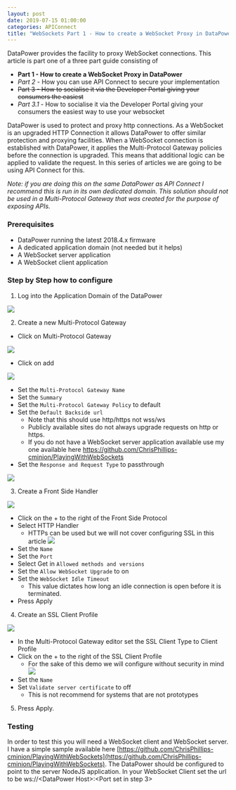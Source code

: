 ```yaml
---
layout: post
date: 2019-07-15 01:00:00
categories: APIConnect
title: "WebSockets Part 1 - How to create a WebSocket Proxy in DataPower"
---
```


DataPower provides the facility to proxy WebSocket connections. This article is part one of a three part guide consisting of

* **Part 1 - How to create a WebSocket Proxy in DataPower**
* *Part 2* - How you can use API Connect to secure your implementation
* ~~Part 3 - How to socialise it via the Developer Portal giving your consumers the easiest~~
* _Part 3.1_  - How to socialise it via the Developer Portal giving your consumers the easiest way to use your websocket

DataPower is used to protect and proxy http connections. As a WebSocket is an upgraded HTTP Connection it allows DataPower to offer similar protection and proxying facilities. When a WebSocket connection is established with DataPower, it applies the Multi-Protocol Gateway policies before the connection is upgraded. This means that additional logic can be applied to validate the request. In this series of articles we are going to be using API Connect for this.

*Note: if you are doing this on the same DataPower as API Connect I recommend this is run in its own dedicated domain. This solution should not be used in a Multi-Protocol Gateway that was created for the purpose of exposing APIs.*

### Prerequisites

* DataPower running the latest 2018.4.x firmware
* A dedicated application domain (not needed but it helps)
* A WebSocket server application
* A WebSocket client application

### Step by Step how to configure
1. Log into the Application Domain of the DataPower

![](/images/2019-07-04-WebSocketspt1-1.png)

2. Create a new Multi-Protocol Gateway

* Click on Multi-Protocol Gateway

![](/images/2019-07-04-WebSocketspt1-2.png)

* Click on add

![](/images/2019-07-04-WebSocketspt1-3.png)

* Set the `Multi-Protocol Gateway Name`
* Set the `Summary`
* Set the `Multi-Protocol Gateway Policy` to default
* Set the `Default Backside url`
  * Note that this should use http/https not wss/ws
  * Publicly available sites do not always upgrade requests on http or https.
  * If you do not have a WebSocket server application available use my one available here https://github.com/ChrisPhillips-cminion/PlayingWithWebSockets
* Set the `Response and Request Type` to passthrough

![](/images/2019-07-04-WebSocketspt1-4.png)

3. Create a Front Side Handler

![](/images/2019-07-04-WebSocketspt1-5.png)

* Click on the + to the right of the Front Side Protocol
* Select HTTP Handler
  * HTTPs can be used but we will not cover configuring SSL in this article
![](/images/2019-07-04-WebSocketspt1-6.png)
* Set the `Name`
* Set the `Port`
* Select Get in `Allowed methods and versions`
* Set the `Allow WebSocket Upgrade` to on
* Set the `WebSocket Idle Timeout`
  * This value dictates how long an idle connection is open before it is terminated.
* Press Apply

4. Create an SSL Client Profile

![](/images/2019-07-04-WebSocketspt1-7.png)
* In the Multi-Protocol Gateway editor set the  SSL Client Type to Client Profile
* Click on the + to the right of the SSL Client Profile
  * For the sake of this demo we will configure without security in mind
![](/images/2019-07-04-WebSocketspt1-8.png)
* Set the `Name`
* Set `Validate server certificate` to off
  * This is not recommend for systems that are not prototypes


5. Press Apply.

### Testing

In order to test this you will need a WebSocket client and WebSocket server. I have a simple sample available here [https://github.com/ChrisPhillips-cminion/PlayingWithWebSockets](https://github.com/ChrisPhillips-cminion/PlayingWithWebSockets). The DataPower should be configured to point to the server NodeJS application. In your WebSocket Client set the url to be ws://\<DataPower Host\>:\<Port set in step 3\>

